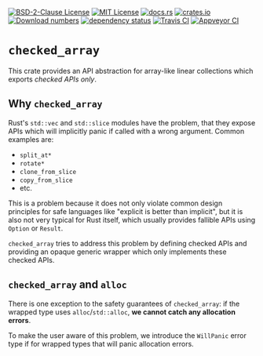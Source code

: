 [![BSD-2-Clause License](https://img.shields.io/badge/License-BSD--2--Clause-blue.svg)](https://opensource.org/licenses/BSD-2-Clause)
[![MIT License](https://img.shields.io/badge/License-MIT-blue.svg)](https://opensource.org/licenses/MIT)
[![docs.rs](https://docs.rs/checked_array/badge.svg)](https://docs.rs/checked_array)
[![crates.io](https://img.shields.io/crates/v/checked_array.svg)](https://crates.io/crates/checked_array)
[![Download numbers](https://img.shields.io/crates/d/checked_array.svg)](https://crates.io/crates/checked_array)
[![dependency status](https://deps.rs/crate/checked_array/0.1.0/status.svg)](https://deps.rs/crate/checked_array/0.1.0)
[![Travis CI](https://travis-ci.org/KizzyCode/checked_array-rust.svg?branch=master)](https://travis-ci.org/KizzyCode/checked_array-rust)
[![Appveyor CI](https://ci.appveyor.com/api/projects/status/github/KizzyCode/checked_array-rust?svg=true)](https://ci.appveyor.com/project/KizzyCode/checked-array-rust)


# `checked_array`
This crate provides an API abstraction for array-like linear collections which exports *checked APIs only*.


## Why `checked_array`
Rust's `std::vec` and `std::slice` modules have the problem, that they expose APIs which will implicitly panic if called
with a wrong argument. Common examples are:
 - `split_at*`
 - `rotate*`
 - `clone_from_slice`
 - `copy_from_slice`
 - etc.

This is a problem because it does not only violate common design principles for safe languages like "explicit is better
than implicit", but it is also not very typical for Rust itself, which usually provides fallible APIs using `Option` or
`Result`.

`checked_array` tries to address this problem by defining checked APIs and providing an opaque generic wrapper which
only implements these checked APIs.


## `checked_array` and `alloc`
There is one exception to the safety guarantees of `checked_array`: if the wrapped type uses `alloc`/`std::alloc`, __we
cannot catch any allocation errors__.

To make the user aware of this problem, we introduce the `WillPanic` error type if for wrapped types that will panic
allocation errors.